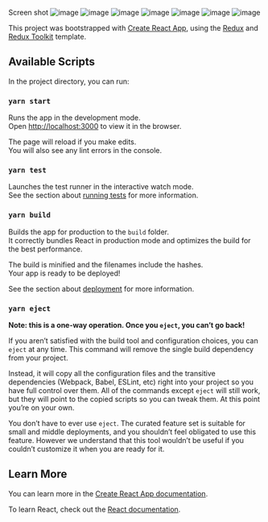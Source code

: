 Screen shot
![image](https://user-images.githubusercontent.com/68031934/139528613-fda382eb-399a-49a4-9e2c-f838b238352c.png)
![image](https://user-images.githubusercontent.com/68031934/139528622-4da9478c-d86f-4dfe-8d54-cf4610b1c12a.png)
![image](https://user-images.githubusercontent.com/68031934/139528632-83f1b15d-4979-4a95-9eef-3add87695ff1.png)
![image](https://user-images.githubusercontent.com/68031934/139528640-59c307d0-68e6-46c6-96af-1588248b1b74.png)
![image](https://user-images.githubusercontent.com/68031934/139528657-5beda7ee-a4ff-4e25-a9cd-24ac1297a309.png)
![image](https://user-images.githubusercontent.com/68031934/139528668-47ba8d18-563f-46ff-bb03-105d37de0c7b.png)
![image](https://user-images.githubusercontent.com/68031934/139528686-0b90ef39-8dd1-4e54-9c67-94bbae89227f.png)



This project was bootstrapped with [Create React App](https://github.com/facebook/create-react-app), using the [Redux](https://redux.js.org/) and [Redux Toolkit](https://redux-toolkit.js.org/) template.

## Available Scripts

In the project directory, you can run:

### `yarn start`

Runs the app in the development mode.<br />
Open [http://localhost:3000](http://localhost:3000) to view it in the browser.

The page will reload if you make edits.<br />
You will also see any lint errors in the console.

### `yarn test`

Launches the test runner in the interactive watch mode.<br />
See the section about [running tests](https://facebook.github.io/create-react-app/docs/running-tests) for more information.

### `yarn build`

Builds the app for production to the `build` folder.<br />
It correctly bundles React in production mode and optimizes the build for the best performance.

The build is minified and the filenames include the hashes.<br />
Your app is ready to be deployed!

See the section about [deployment](https://facebook.github.io/create-react-app/docs/deployment) for more information.

### `yarn eject`



**Note: this is a one-way operation. Once you `eject`, you can’t go back!**

If you aren’t satisfied with the build tool and configuration choices, you can `eject` at any time. This command will remove the single build dependency from your project.

Instead, it will copy all the configuration files and the transitive dependencies (Webpack, Babel, ESLint, etc) right into your project so you have full control over them. All of the commands except `eject` will still work, but they will point to the copied scripts so you can tweak them. At this point you’re on your own.

You don’t have to ever use `eject`. The curated feature set is suitable for small and middle deployments, and you shouldn’t feel obligated to use this feature. However we understand that this tool wouldn’t be useful if you couldn’t customize it when you are ready for it.

## Learn More

You can learn more in the [Create React App documentation](https://facebook.github.io/create-react-app/docs/getting-started).

To learn React, check out the [React documentation](https://reactjs.org/).
